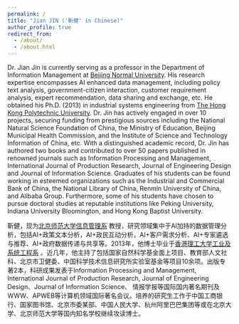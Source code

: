 ```yaml
---
permalink: /
title: "Jian JIN ('靳健' in Chinese)"
author_profile: true
redirect_from: 
  - /about/
  - /about.html
---
```

Dr. Jian Jin is currently serving as a professor in the Department of Information Management at [Beijing Normal University](http://www.sg.bnu.edu.cn). His research expertise encompasses AI enhanced data management, including policy text analysis, government-citizen interaction, customer requirement analysis, expert recommendation, data sharing and exchange, etc. He obtained his Ph.D. (2013) in industrial systems engineering from [The Hong Kong Polytechnic University](http://www.polyu.edu.hk/ise/). Dr. Jin has actively engaged in over 10 projects, securing funding from prestigious sources including the National Natural Science Foundation of China, the Ministry of Education, Beijing Municipal Health Commission, and the Institute of Science and Technology Information of China, etc. With a distinguished academic record, Dr. Jin has authored two books and contributed to over 50 papers published in renowned journals such as Information Processing and Management, International Journal of Production Research, Journal of Engineering Design and Journal of Information Science. Graduates of his students can be found working in esteemed organizations such as the Industrial and Commercial Bank of China, the National Library of China, Renmin University of China, and Alibaba Group. Furthermore, some of his students have chosen to pursue doctoral studies at reputable institutions like Peking University, Indiana University Bloomington, and Hong Kong Baptist University. <!-- You can find my CV [here](../abc/XXX.pdf)-->


靳健，现为[北京师范大学信息管理系](http://www.sg.bnu.edu.cn) 教授，研究领域集中于AI加持的数据管理分析，包括AI+政策文本分析，AI+政民互动分析，AI+客户需求分析、AI+专家遴选与推荐、AI+政府数据传递与共享等。2013年，他博士毕业于[香港理工大学工业及系统工程系](http://www.polyu.edu.hk/ise/) 。近几年，他主持了包括国家自然科学基金面上项目、教育部人文社科、北京市卫健委、中国科学技术信息研究所实验室基金等项目10余项。出版专著2本，科研成果发表于Information Processing and Management, International Journal of Production Research, Journal of Engineering Design、Journal of Information Science、 情报学报等国际国内著名期刊及WWW、APWEB等计算机领域国际著名会议。培养的研究生工作于中国工商银行、国家图书馆、北京市委某部、中国人民大学、杭州阿里巴巴集团等或在北京大学、北京师范大学等国内知名学校继续攻读博士。
<!-- [Email](mailto: jinjian.jay@bnu.edu.cn) -->
